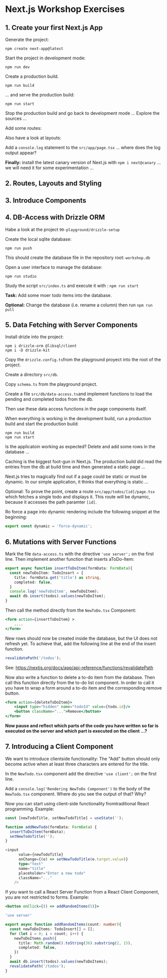 # Next.js Workshop Exercises



## 1. Create your first Next.js App

Generate the project:

```
npm create next-app@latest
```



Start the project in development mode:

```
npm run dev
```

Create a production build.

```
npm run build
```

... and serve the production build:

```
npm run start
```

Stop the production build and go back to development mode ...
Explore the sources ...



Add some routes:



Also have a look at layouts:





Add a `console.log` statement to the `src/app/page.tsx` ... where does the log output appear?



**Finally:** install the latest canary version of Next.js with `npm i next@canary` ... we will need it for some experimentation ...



## 2. Routes, Layouts and Styling





## 3. Introduce Components







## 4. DB-Access with Drizzle ORM

Habe a look at the project `99-playground/drizzle-setup`

Create the local sqlite database:

```
npm run push
```

This should create the database file in the repository root: `workshop.db`



Open a user interface to manage the database:

```
npm run studio
```



Study the script `src/index.ts` and execute it with : `npm run start`



**Task:** Add some moer todo items into the database.

**Optional:** Change the database (i.e. rename a column) then run `npm run pull`





## 5. Data Fetching with Server Components

Install drizle into the project:

```
npm i drizzle-orm @libsql/client
npm i -D drizzle-kit
```

Copy the `drizzle.config.ts`from the playground proyect into the root of the project.

Create a directory `src/db`.

Copy `schema.ts` from the playground project.

Create a file `src/db/data-access.ts`and implement functions to load the pending and completed todos from the db.

Then use these data access functions in the page components itself.



When everything is working in the development build, run a production build and start the production build:

```
npm run build
npm run start
```

 Is the applicatoin working as expected? Delete and add some rows in the database ...

Caching is the biggest foot-gun in Next.js. The production build did read the entries from the db at build time and then generated a static page ...

Next.js tries to magically find out if a page could be static or must be dynamic. In our simple application, it thinks that everything is static ...

Optional: To prove the point, create a route `src/app/todos/[id]/page.tsx` which fetches a single todo and displays it. This route will be dynamic, because it accesses the path paramter `[id]`.

Ro force a page into dynamic rendering include the following snippet at the beginning:

```typescript
export const dynamic = 'force-dynamic';
```





## 6. Mutations with Server Functions

Mark the file `data-access.ts` with the directive `'use server';` on the first line. Then implement another function that inserts aToDo-Item:

```typescript
export async function insertToDoItem(formData: FormData){
  const newToDoItem: TodoInsert = {
    title: formData.get('title') as string,
    completed: false,
  }
  console.log('newToDoItem', newToDoItem);
  await db.insert(todos).values(newToDoItem);
}
```

Then call the method directly from the `NewToDo.tsx` Component:
```jsx
<form action={insertToDoItem} >
	....
</form>
```

New rows should now be created inside the database, but the UI does not refresh yet. To achieve that, add the following line at the end of the insert function.
```typescript
revalidatePath('/todos');
```

See: https://nextjs.org/docs/app/api-reference/functions/revalidatePath



Now also write a function to delete a to-do item from the database. Then call this function directly from the to-do list component. In order to call it you have to wrap a form around a to-do item and the corresponding remove button.

```jsx
<form action={deleteToDoItem}>
    <input type="hidden" name="todoId" value={todo.id}/>
    <button className="...">Remove</button>
</form>
```





**Now pause and reflect which parts of the code you have written so far is executed on the server and which part is executed on the client ...?**







## 7. Introducing a Client Component

We want to introduce clientside functionality: The "Add" button should only become active when at least three characters are entered for the title.

In the `NewTodo.tsx` component add the directive `'use client';` on the first line.

Add a `console.log('Rendering NewToDo Component')` to the body of the `NewTodo.tsx` component.
Where do you see the output of that? Why?

Now you can start using client-side functionality fromtraditional React programming.
Example:

```typescript
const [newTodoTitle, setNewTodoTitle] = useState('');

function addNewTodo(formData: FormData) {
  insertToDoItem(formData);
  setNewTodoTitle('');
}

<input
      value={newTodoTitle}
      onChange={(e) => setNewTodoTitle(e.target.value)} 
      type="text"
      name="title"
      placeholder="Enter a new todo"
      className="..."
    />
```





If you want to call a React Server Function from a React Client Component, you are not restricted to forms.
Example:

```jsx
<button onClick={() => addRandomItems(5)}>
```

```typescript
'use server'

export async function addRandomItems(count: number){
  const newToDoItems: TodoInsert[] = [];
  for (let i = 0; i < count; i++) {
    newToDoItems.push({
      title: Math.random().toString(36).substring(2, 15),
      completed: false,
    })
  }
  await db.insert(todos).values(newToDoItems);
  revalidatePath('/todos');
}
```


